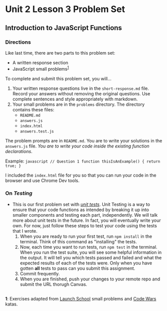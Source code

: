 # Unit 2 Lesson 3 Problem Set
## Introduction to JavaScript Functions 

### Directions
Like last time, there are two parts to this problem set:
* A written response section
* JavaScript small problems<sup>[1](#myfootnote1)</sup>

To complete and submit this problem set, you will...
1. Your written response questions live in the `short-response.md` file. Record your answers without removing the original questions. Use complete sentences and style appropriately with markdown.
2. Your small problems are in the `problems` directory. The directory contains these files:
    * `README.md`
    * `answers.js` 
    * `index.html`
    * `answers.test.js`

The problem prompts are in `README.md`. You are to write your solutions in the `answers.js` file. *You are to write your code inside the existing function declarations*. 

Example:
      ```javascript
      // Question 1
      function thisIsAnExample() {
        return true;
      }
      ```
    
I included the `index.html` file for you so that you can run your code in the browser and use Chrome Dev tools.

### On _Testing_
* This is our first problem set with [_unit tests_](https://www.youtube.com/watch?v=CB7vnoXI0pE). Unit Testing is a way to ensure that your code functions as intended by breaking it up into smaller components and testing each part, independently. We will talk more about unit tests in the future. In fact, you will eventually write your own. For now, just follow these steps to test your code using the tests that I wrote.
  1. When you are ready to run your first test, run `npm install` in the terminal. Think of this command as "installing" the tests.
  2. Now, each time you want to run tests, run `npm test` in the terminal. When you run the test suite, you will see some helpful information in the output. It will tell you which tests passed and failed and what the expected results of each of the tests were. Only when you have gotten **all** tests to pass can you submit this assignment.
  3. Commit frequently.
  4. When you are finished, push your changes to your remote repo and submit the URL thorugh Canvas. 

##
<a name="myfootnote1">**1**</a>: Exercises adapted from [Launch School](https://launchschool.com) small problems and [Code Wars](https://codewars.com) katas.
